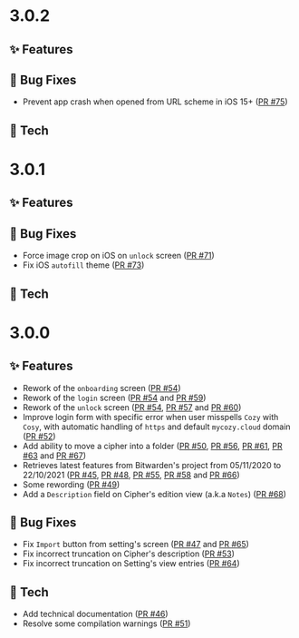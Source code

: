 # 3.0.2

## ✨ Features

## 🐛 Bug Fixes

* Prevent app crash when opened from URL scheme in iOS 15+ ([PR #75](https://github.com/cozy/cozy-pass-mobile/pull/75))

## 🔧 Tech

# 3.0.1

## ✨ Features

## 🐛 Bug Fixes

* Force image crop on iOS on `unlock` screen ([PR #71](https://github.com/cozy/cozy-pass-mobile/pull/71))
* Fix iOS `autofill` theme ([PR #73](https://github.com/cozy/cozy-pass-mobile/pull/73))

## 🔧 Tech

# 3.0.0

## ✨ Features

* Rework of the `onboarding` screen ([PR #54](https://github.com/cozy/cozy-pass-mobile/pull/54))
* Rework of the `login` screen ([PR #54](https://github.com/cozy/cozy-pass-mobile/pull/54) and [PR #59](https://github.com/cozy/cozy-pass-mobile/pull/59))
* Rework of the `unlock` screen ([PR #54](https://github.com/cozy/cozy-pass-mobile/pull/54), [PR #57](https://github.com/cozy/cozy-pass-mobile/pull/57) and [PR #60](https://github.com/cozy/cozy-pass-mobile/pull/60))
* Improve login form with specific error when user misspells `Cozy` with `Cosy`, with automatic handling of `https` and default `mycozy.cloud` domain  ([PR #52](https://github.com/cozy/cozy-pass-mobile/pull/52))
* Add ability to move a cipher into a folder ([PR #50](https://github.com/cozy/cozy-pass-mobile/pull/50), [PR #56](https://github.com/cozy/cozy-pass-mobile/pull/56), [PR #61](https://github.com/cozy/cozy-pass-mobile/pull/61), [PR #63](https://github.com/cozy/cozy-pass-mobile/pull/63) and [PR #67](https://github.com/cozy/cozy-pass-mobile/pull/67))
* Retrieves latest features from Bitwarden's project from 05/11/2020 to 22/10/2021 ([PR #45](https://github.com/cozy/cozy-pass-mobile/pull/45), [PR #48](https://github.com/cozy/cozy-pass-mobile/pull/48), [PR #55](https://github.com/cozy/cozy-pass-mobile/pull/55), [PR #58](https://github.com/cozy/cozy-pass-mobile/pull/58) and [PR #66](https://github.com/cozy/cozy-pass-mobile/pull/66))
* Some rewording ([PR #49](https://github.com/cozy/cozy-pass-mobile/pull/49))
* Add a `Description` field on Cipher's edition view (a.k.a `Notes`) ([PR #68](https://github.com/cozy/cozy-pass-mobile/pull/68))

## 🐛 Bug Fixes

* Fix `Import` button from setting's screen ([PR #47](https://github.com/cozy/cozy-pass-mobile/pull/47) and [PR #65](https://github.com/cozy/cozy-pass-mobile/pull/65))
* Fix incorrect truncation on Cipher's description ([PR #53](https://github.com/cozy/cozy-pass-mobile/pull/53))
* Fix incorrect truncation on Setting's view entries ([PR #64](https://github.com/cozy/cozy-pass-mobile/pull/64))

## 🔧 Tech

* Add technical documentation ([PR #46](https://github.com/cozy/cozy-pass-mobile/pull/46))
* Resolve some compilation warnings ([PR #51](https://github.com/cozy/cozy-pass-mobile/pull/51))
